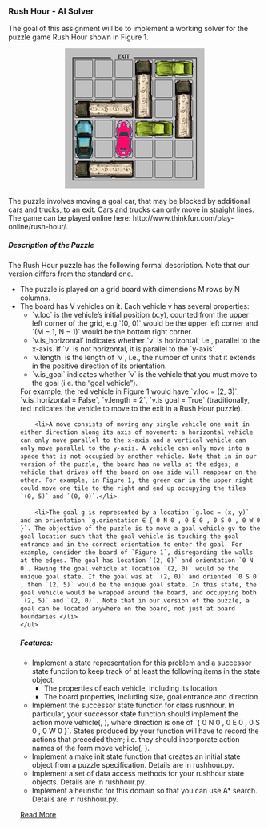<h3>Rush Hour - AI Solver</h3>

<p>The goal of this assignment will be to implement a working solver for the puzzle game Rush Hour shown in Figure 1.</p>
<p align="center"><img src="https://github.com/jana-uoft/rush_hour_AI/blob/master/state.png" alt="Figure 1"></p>
<p>
The puzzle involves moving a goal car, that may be blocked by additional cars and trucks, to an exit. Cars and trucks can only move in straight lines. The game can be played online here: http://www.thinkfun.com/play-online/rush-hour/.
</p>

<h5>Description of the Puzzle</h5>
<p>
	The Rush Hour puzzle has the following formal description. Note that our version differs from the standard one.
	<ul>
		<li>The puzzle is played on a grid board with dimensions M rows by N columns.</li>
		<li>The board has V vehicles on it. Each vehicle v has several properties:
		<ul>
			<li>`v.loc` is the vehicle’s initial position (x.y), counted from the upper left corner of the grid, e.g.`(0, 0)` would be the upper left corner and `(M − 1, N − 1)` would be the bottom right corner.</li>
			<li>`v.is_horizontal` indicates whether `v` is horizontal, i.e., parallel to the x-axis. If `v` is not horizontal, it is parallel to the `y-axis`.</li>
			<li>`v.length` is the length of `v`, i.e., the number of units that it extends in the positive direction of its orientation.</li>
			<li>`v.is_goal` indicates whether `v` is the vehicle that you must move to the goal (i.e. the “goal vehicle”).</li>
		</ul>
		</li>
		For example, the red vehicle in Figure 1 would have `v.loc = (2, 3)`, `v.is_horizontal = False`, `v.length = 2`, `v.is goal = True` (traditionally, red indicates the vehicle to move to the exit in a Rush Hour puzzle).

		<li>A move consists of moving any single vehicle one unit in either direction along its axis of movement: a horizontal vehicle can only move parallel to the x-axis and a vertical vehicle can only move parallel to the y-axis. A vehicle can only move into a space that is not occupied by another vehicle. Note that in in our version of the puzzle, the board has no walls at the edges; a vehicle that drives off the board on one side will reappear on the other. For example, in Figure 1, the green car in the upper right could move one tile to the right and end up occupying the tiles `(0, 5)` and `(0, 0)`.</li>

		<li>The goal g is represented by a location `g.loc = (x, y)` and an orientation `g.orientation ∈ { 0 N 0 , 0 E 0 , 0 S 0 , 0 W 0 }`. The objective of the puzzle is to move a goal vehicle gv to the goal location such that the goal vehicle is touching the goal entrance and in the correct orientation to enter the goal. For example, consider the board of `Figure 1`, disregarding the walls at the edges. The goal has location `(2, 0)` and orientation `0 N 0`. Having the goal vehicle at location `(2, 0)` would be the unique goal state. If the goal was at `(2, 0)` and oriented `0 S 0` , then `(2, 5)` would be the unique goal state. In this state, the goal vehicle would be wrapped around the board, and occupying both `(2, 5)` and `(2, 0)`. Note that in our version of the puzzle, a goal can be located anywhere on the board, not just at board boundaries.</li>
	</ul>
</p>



<h5>Features: </h5>
<ul>
	<li>Implement a state representation for this problem and a successor state function to keep track of at least the following items in the state object:
		<ul>
			<li>The properties of each vehicle, including its location.</li>
			<li>The board properties, including size, goal entrance and direction</li>
		</ul>
	</li>
	<li>Implement the successor state function for class rushhour. In particular, your successor state function should implement the action move vehicle(<vehicle name>, <direction>), where direction is one of `{ 0 N 0 , 0 E 0 , 0 S 0 , 0 W 0 }`. States produced by your function will have to record the actions that preceded them; i.e. they should incorporate action names of the form move vehicle(<vehicle name>, <direction>).</li>
	<li>Implement a make init state function that creates an initial state object from a puzzle specification. Details are in rushhour.py.</li>
	<li>Implement a set of data access methods for your rushhour state objects. Details are in rushhour.py.</li>
	<li>Implement a heuristic for this domain so that you can use A* search. Details are in rushhour.py.</li>

</ul>


[Read More](csc384w16_a1.pdf)
